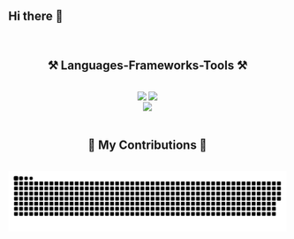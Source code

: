 ## Hi there 👋
<br/>

<!--
**kacperhalaj/kacperhalaj** is a ✨ _special_ ✨ repository because its `README.md` (this file) appears on your GitHub profile.

Here are some ideas to get you started:

- 🔭 I’m currently working on ...
- 🌱 I’m currently learning ...
- 👯 I’m looking to collaborate on ...
- 🤔 I’m looking for help with ...
- 💬 Ask me about ...
- 📫 How to reach me: ...
- 😄 Pronouns: ...
- ⚡ Fun fact: ...
-->


<h2 align="center">⚒️ Languages-Frameworks-Tools ⚒️</h2>
<br/>
<div align="center">
    <img src="https://skillicons.dev/icons?i=react,javascript,html,css,php,vscode,github,git,figma," />
    <img src="https://skillicons.dev/icons?i=r,idea,ai,nodejs,express,python,java,c,cpp," /><br>
    <img src="https://skillicons.dev/icons?i=mongodb,mysql,postgres,linux,mint,Mathematica" /><br>
</div>

<br/>

<div align="center">
  <h2>🐍 My Contributions 🐍</h2>
  <br>
  <img alt="snake eating my contributions" src="https://raw.githubusercontent.com/kacperhalaj/kacperhalaj/output/github-contribution-grid-snake.svg" />
  <br/><br/><br/>
</div>
